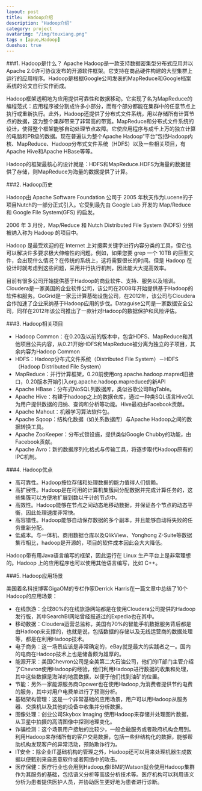 ```yaml
---
layout: post
title:  Hadoop介绍
description: "Hadoop介绍"
category: project
avatarimg: "/img/touxiang.png"
tags : [apue,Hadoop]
duoshuo: true
---
```


###1. Hadoop是什么？
Apache Hadoop是一款支持数据密集型分布式应用并以Apache 2.0许可协议发布的开源软件框架。它支持在商品硬件构建的大型集群上运行的应用程序。Hadoop是根据Google公司发表的MapReduce和Google档案系统的论文自行实作而成。

Hadoop框架透明地为应用提供可靠性和数据移动。它实现了名为MapReduce的编程范式：应用程序被分割成许多小部分，而每个部分都能在集群中的任意节点上执行或重新执行。此外，Hadoop还提供了分布式文件系统，用以存储所有计算节点的数据，这为整个集群带来了非常高的带宽。MapReduce和分布式文件系统的设计，使得整个框架能够自动处理节点故障。它使应用程序与成千上万的独立计算的电脑和PB级的数据。现在普遍认为整个Apache Hadoop“平台”包括Hadoop内核、MapReduce、Hadoop分布式文件系统（HDFS）以及一些相关项目，有Apache Hive和Apache HBase等等。

Hadoop的框架最核心的设计就是：HDFS和MapReduce.HDFS为海量的数据提供了存储，则MapReduce为海量的数据提供了计算。

<!-- more -->

###2. Hadoop历史

Hadoop由 Apache Software Foundation 公司于 2005 年秋天作为Lucene的子项目Nutch的一部分正式引入。它受到最先由 Google Lab 开发的 Map/Reduce 和 Google File System(GFS) 的启发。

2006 年 3 月份，Map/Reduce 和 Nutch Distributed File System (NDFS) 分别被纳入称为 Hadoop 的项目中。

Hadoop 是最受欢迎的在 Internet 上对搜索关键字进行内容分类的工具，但它也可以解决许多要求极大伸缩性的问题。例如，如果您要 grep 一个 10TB 的巨型文件，会出现什么情况？在传统的系统上，这将需要很长的时间。但是 Hadoop 在设计时就考虑到这些问题，采用并行执行机制，因此能大大提高效率。

目前有很多公司开始提供基于Hadoop的商业软件、支持、服务以及培训。Cloudera是一家美国的企业软件公司，该公司在2008年开始提供基于Hadoop的软件和服务。GoGrid是一家云计算基础设施公司，在2012年，该公司与Cloudera合作加速了企业采纳基于Hadoop应用的步伐。Dataguise公司是一家数据安全公司，同样在2012年该公司推出了一款针对Hadoop的数据保护和风险评估。



###3. Hadoop相关项目

- Hadoop Common：在0.20及以前的版本中，包含HDFS、MapReduce和其他项目公共内容，从0.21开始HDFS和MapReduce被分离为独立的子项目，其余内容为Hadoop Common
- HDFS：Hadoop分布式文件系统（Distributed File System）－HDFS（Hadoop Distributed File System）
- MapReduce：并行计算框架，0.20前使用org.apache.hadoop.mapred旧接口，0.20版本开始引入org.apache.hadoop.mapreduce的新API
- Apache HBase：分布式NoSQL列数据库，类似谷歌公司BigTable。
- Apache Hive：构建于hadoop之上的数据仓库，通过一种类SQL语言HiveQL为用户提供数据的归纳、查询和分析等功能。Hive最初由Facebook贡献。
- Apache Mahout：机器学习算法软件包。
- Apache Sqoop：结构化数据（如关系数据库）与Apache Hadoop之间的数据转换工具。
- Apache ZooKeeper：分布式锁设施，提供类似Google Chubby的功能，由Facebook贡献。
- Apache Avro：新的数据序列化格式与传输工具，将逐步取代Hadoop原有的IPC机制。

###4. Hadoop优点

- 高可靠性。Hadoop按位存储和处理数据的能力值得人们信赖。
- 高扩展性。Hadoop是在可用的计算机集簇间分配数据并完成计算任务的，这些集簇可以方便地扩展到数以千计的节点中。
- 高效性。Hadoop能够在节点之间动态地移动数据，并保证各个节点的动态平衡，因此处理速度非常快。
- 高容错性。Hadoop能够自动保存数据的多个副本，并且能够自动将失败的任务重新分配。
- 低成本。与一体机、商用数据仓库以及QlikView、Yonghong Z-Suite等数据集市相比，hadoop是开源的，项目的软件成本因此会大大降低。

Hadoop带有用Java语言编写的框架，因此运行在 Linux 生产平台上是非常理想的。Hadoop 上的应用程序也可以使用其他语言编写，比如 C++。

###5. Hadoop应用场景

美国着名科技博客GigaOM的专栏作家Derrick Harris在一篇文章中总结了10个Hadoop的应用场景：

- 在线旅游：全球80%的在线旅游网站都是在使用Cloudera公司提供的Hadoop发行版，其中SearchBI网站曾经报道过的Expedia也在其中。
- 移动数据：Cloudera运营总监称，美国有70%的智能手机数据服务背后都是由Hadoop来支撑的，也就是说，包括数据的存储以及无线运营商的数据处理等，都是在利用Hadoop技术。
- 电子商务：这一场景应该是非常确定的，eBay就是最大的实践者之一。国内的电商在Hadoop技术上也是储备颇为雄厚的。
- 能源开采：美国Chevron公司是全美第二大石油公司，他们的IT部门主管介绍了Chevron使用Hadoop的经验，他们利用Hadoop进行数据的收集和处理，其中这些数据是海洋的地震数据，以便于他们找到油矿的位置。
- 节能：另外一家能源服务商Opower也在使用Hadoop,为消费者提供节约电费的服务，其中对用户电费单进行了预测分析。
- 基础架构管理：这是一个非常基础的应用场景，用户可以用Hadoop从服务器、交换机以及其他的设备中收集并分析数据。
- 图像处理：创业公司Skybox Imaging 使用Hadoop来存储并处理图片数据，从卫星中拍摄的高清图像中探测地理变化。
- 诈骗检测：这个场景用户接触的比较少，一般金融服务或者政府机构会用到。利用Hadoop来存储所有的客户交易数据，包括一些非结构化的数据，能够帮助机构发现客户的异常活动，预防欺诈行为。
- IT安全：除企业IT基础机构的管理之外，Hadoop还可以用来处理机器生成数据以便甄别来自恶意软件或者网络中的攻击。
- 医疗保健：医疗行业也会用到Hadoop,像IBM的Watson就会使用Hadoop集群作为其服务的基础，包括语义分析等高级分析技术等。医疗机构可以利用语义分析为患者提供医护人员，并协助医生更好地为患者进行诊断。
